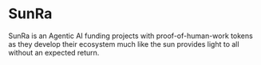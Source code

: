 # SunRa
SunRa is an Agentic AI funding projects with proof-of-human-work tokens as they develop their ecosystem much like the sun provides light to all without an expected return. 
